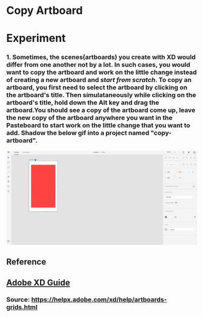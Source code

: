 # **Copy Artboard**


# **Experiment**

### **1.** Sometimes, the scenes(artboards) you create with XD would differ from one another not by a lot. In such cases, you would want to copy the artboard and work on the little change instead of creating a new artboard and _**start from scratch**_. To copy an artboard, you first need to **select the artboard** by clicking on the artboard's title. Then simulataneously while clicking on the artboard's title, hold down the **Alt** key and drag the artboard.You should see a copy of the artboard come up, leave the new copy of the artboard anywhere you want in the **Pasteboard** to start work on the little change that you want to add. Shadow the below gif into a project named "copy-artboard".  

![](../images/pilot-05/copy-artboard.gif) 

## **Reference**

## [Adobe XD Guide]()

### **Source:** https://helpx.adobe.com/xd/help/artboards-grids.html
